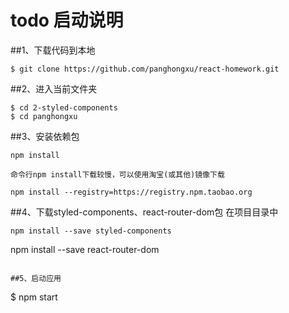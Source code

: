 # todo 启动说明

##1、下载代码到本地
```
$ git clone https://github.com/panghongxu/react-homework.git
```

##2、进入当前文件夹
```
$ cd 2-styled-components
$ cd panghongxu
```

##3、安装依赖包
```
npm install
```
    命令行npm install下载较慢，可以使用淘宝(或其他)镜像下载
```
npm install --registry=https://registry.npm.taobao.org
```

##4、下载styled-components、react-router-dom包  在项目目录中 
```
npm install --save styled-components
```
npm install --save react-router-dom
```

##5、启动应用
```
$ npm start
```